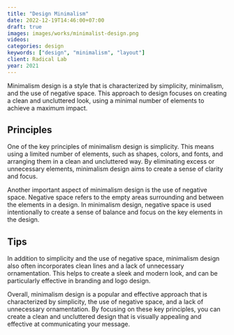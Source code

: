 ```yaml
---
title: "Design Minimalism"
date: 2022-12-19T14:46:00+07:00
draft: true
images: images/works/minimalist-design.png
videos:
categories: design
keywords: ["design", "minimalism", "layout"]
client: Radical Lab
year: 2021
---
```


Minimalism design is a style that is characterized by simplicity, minimalism, and the use of negative space. This approach to design focuses on creating a clean and uncluttered look, using a minimal number of elements to achieve a maximum impact.

## Principles

One of the key principles of minimalism design is simplicity. This means using a limited number of elements, such as shapes, colors, and fonts, and arranging them in a clean and uncluttered way. By eliminating excess or unnecessary elements, minimalism design aims to create a sense of clarity and focus.

Another important aspect of minimalism design is the use of negative space. Negative space refers to the empty areas surrounding and between the elements in a design. In minimalism design, negative space is used intentionally to create a sense of balance and focus on the key elements in the design.

## Tips

In addition to simplicity and the use of negative space, minimalism design also often incorporates clean lines and a lack of unnecessary ornamentation. This helps to create a sleek and modern look, and can be particularly effective in branding and logo design.

Overall, minimalism design is a popular and effective approach that is characterized by simplicity, the use of negative space, and a lack of unnecessary ornamentation. By focusing on these key principles, you can create a clean and uncluttered design that is visually appealing and effective at communicating your message.
